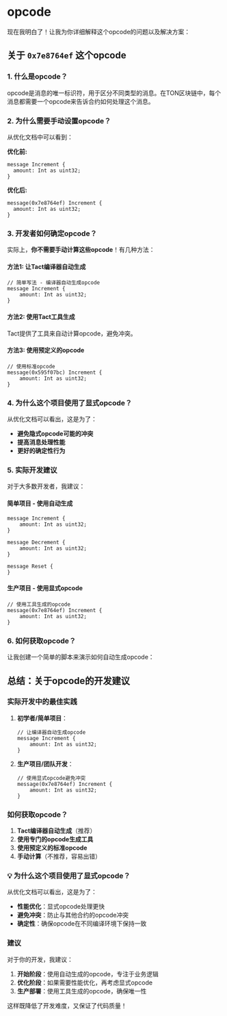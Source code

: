 # opcode

现在我明白了！让我为你详细解释这个opcode的问题以及解决方案：

## 关于 `0x7e8764ef` 这个opcode

### 1. **什么是opcode？**
opcode是消息的唯一标识符，用于区分不同类型的消息。在TON区块链中，每个消息都需要一个opcode来告诉合约如何处理这个消息。

### 2. **为什么需要手动设置opcode？**

从优化文档中可以看到：

**优化前:**

```tact
message Increment {
  amount: Int as uint32;
}
```

**优化后:**
```tact
message(0x7e8764ef) Increment {
  amount: Int as uint32;
}
```

### 3. **开发者如何确定opcode？**

实际上，**你不需要手动计算这些opcode**！有几种方法：

#### 方法1: **让Tact编译器自动生成**
```tact
// 简单写法 - 编译器自动生成opcode
message Increment {
    amount: Int as uint32;
}
```

#### 方法2: **使用Tact工具生成**
Tact提供了工具来自动计算opcode，避免冲突。

#### 方法3: **使用预定义的opcode**
```tact
// 使用标准opcode
message(0x595f07bc) Increment {
    amount: Int as uint32;
}
```

### 4. **为什么这个项目使用了显式opcode？**

从优化文档可以看出，这是为了：
- **避免隐式opcode可能的冲突**
- **提高消息处理性能** 
- **更好的确定性行为**

### 5. **实际开发建议**

对于大多数开发者，我建议：

#### 简单项目 - 使用自动生成
```tact
message Increment {
    amount: Int as uint32;
}

message Decrement {
    amount: Int as uint32;
}

message Reset {
}
```

#### 生产项目 - 使用显式opcode
```tact
// 使用工具生成的opcode
message(0x7e8764ef) Increment {
    amount: Int as uint32;
}
```

### 6. **如何获取opcode？**

让我创建一个简单的脚本来演示如何自动生成opcode：

## 总结：关于opcode的开发建议

### **实际开发中的最佳实践**

1. **初学者/简单项目**：
   ```tact
   // 让编译器自动生成opcode
   message Increment {
       amount: Int as uint32;
   }
   ```

2. **生产项目/团队开发**：
   ```tact
   // 使用显式opcode避免冲突
   message(0x7e8764ef) Increment {
       amount: Int as uint32;
   }
   ```

### **如何获取opcode？**

1. **Tact编译器自动生成**（推荐）
2. **使用专门的opcode生成工具**
3. **使用预定义的标准opcode**
4. **手动计算**（不推荐，容易出错）

### 💡 **为什么这个项目使用了显式opcode？**

从优化文档可以看出，这是为了：
- **性能优化**：显式opcode处理更快
- **避免冲突**：防止与其他合约的opcode冲突
- **确定性**：确保opcode在不同编译环境下保持一致

### **建议**

对于你的开发，我建议：

1. **开始阶段**：使用自动生成的opcode，专注于业务逻辑
2. **优化阶段**：如果需要性能优化，再考虑显式opcode
3. **生产部署**：使用工具生成的opcode，确保唯一性

这样既降低了开发难度，又保证了代码质量！